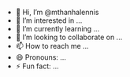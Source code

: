 - 👋 Hi, I’m @mthanhalennis
- 👀 I’m interested in ...
- 🌱 I’m currently learning ...
- 💞️ I’m looking to collaborate on ...
- 📫 How to reach me ...
- 😄 Pronouns: ...
- ⚡ Fun fact: ...

<!---
mthanhalennis/mthanhalennis is a ✨ special ✨ repository because its `README.md` (this file) appears on your GitHub profile.
You can click the Preview link to take a look at your changes.
--->
